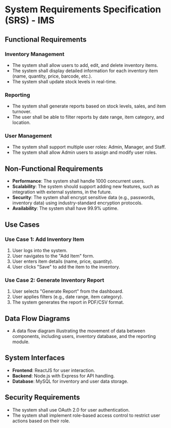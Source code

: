 # System Requirements Specification (SRS) - IMS

## Functional Requirements

### Inventory Management

- The system shall allow users to add, edit, and delete inventory items.
- The system shall display detailed information for each inventory item (name, quantity, price, barcode, etc.).
- The system shall update stock levels in real-time.

### Reporting

- The system shall generate reports based on stock levels, sales, and item turnover.
- The user shall be able to filter reports by date range, item category, and location.

### User Management

- The system shall support multiple user roles: Admin, Manager, and Staff.
- The system shall allow Admin users to assign and modify user roles.

## Non-Functional Requirements

- **Performance**: The system shall handle 1000 concurrent users.
- **Scalability**: The system should support adding new features, such as integration with external systems, in the future.
- **Security**: The system shall encrypt sensitive data (e.g., passwords, inventory data) using industry-standard encryption protocols.
- **Availability**: The system shall have 99.9% uptime.

## Use Cases

### Use Case 1: Add Inventory Item

1. User logs into the system.
2. User navigates to the "Add Item" form.
3. User enters item details (name, price, quantity).
4. User clicks "Save" to add the item to the inventory.

### Use Case 2: Generate Inventory Report

1. User selects "Generate Report" from the dashboard.
2. User applies filters (e.g., date range, item category).
3. The system generates the report in PDF/CSV format.

## Data Flow Diagrams

- A data flow diagram illustrating the movement of data between components, including users, inventory database, and the reporting module.

## System Interfaces

- **Frontend**: ReactJS for user interaction.
- **Backend**: Node.js with Express for API handling.
- **Database**: MySQL for inventory and user data storage.

## Security Requirements

- The system shall use OAuth 2.0 for user authentication.
- The system shall implement role-based access control to restrict user actions based on their role.
